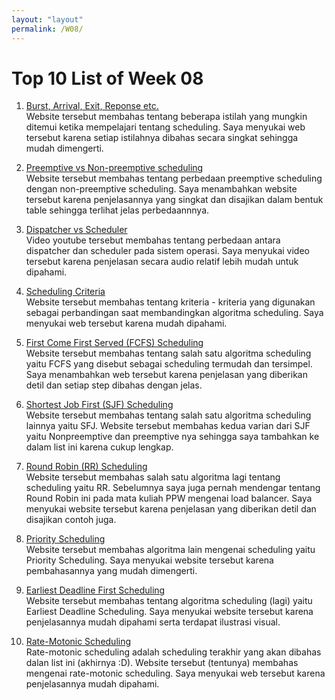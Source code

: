 ```yaml
---
layout: "layout"
permalink: /W08/
---
```


# Top 10 List of Week 08

1. [Burst, Arrival, Exit, Reponse etc.](https://afteracademy.com/blog/what-is-burst-arrival-exit-response-waiting-turnaround-time-and-throughput)<br>
Website tersebut membahas tentang beberapa istilah yang mungkin ditemui ketika mempelajari tentang scheduling. Saya menyukai web tersebut karena setiap istilahnya dibahas secara singkat sehingga mudah dimengerti.

2. [Preemptive vs Non-preemptive scheduling](https://www.tutorialspoint.com/preemptive-and-non-preemptive-scheduling)<br>
Website tersebut membahas tentang perbedaan preemptive scheduling dengan non-preemptive scheduling. Saya menambahkan website tersebut karena penjelasannya yang singkat dan disajikan dalam bentuk table sehingga terlihat jelas perbedaannnya.

3. [Dispatcher vs Scheduler](https://www.youtube.com/watch?v=SydpWAOzmuE)<br>
Video youtube tersebut membahas tentang perbedaan antara dispatcher dan scheduler pada sistem operasi. Saya menyukai video tersebut karena penjelasan secara audio relatif lebih mudah untuk dipahami.

4. [Scheduling Criteria](https://www.geeksforgeeks.org/cpu-scheduling-criteria/)<br>
Website tersebut membahas tentang kriteria - kriteria yang digunakan sebagai perbandingan saat membandingkan algoritma scheduling. Saya menyukai web tersebut karena mudah dipahami.

5. [First Come First Served (FCFS) Scheduling](https://www.guru99.com/fcfs-scheduling.html)<br>
Website tersebut membahas tentang salah satu algoritma scheduling yaitu FCFS yang disebut sebagai scheduling termudah dan tersimpel. Saya menambahkan web tersebut karena penjelasan yang diberikan detil dan setiap step dibahas dengan jelas.

6. [Shortest Job First (SJF) Scheduling](https://www.guru99.com/shortest-job-first-sjf-scheduling.html)<br>
Website tersebut membahas tentang salah satu algoritma scheduling lainnya yaitu SFJ. Website tersebut membahas kedua varian dari SJF yaitu Nonpreemptive dan preemptive nya sehingga saya tambahkan ke dalam list ini karena cukup lengkap.

7. [Round Robin (RR) Scheduling](https://www.studytonight.com/operating-system/round-robin-scheduling)<br>
Website tersebut membahas salah satu algoritma lagi tentang scheduling yaitu RR. Sebelumnya saya juga pernah mendengar tentang Round Robin ini pada mata kuliah PPW mengenai load balancer. Saya menyukai website tersebut karena penjelasan yang diberikan detil dan disajikan contoh juga.

8. [Priority Scheduling](https://www.studytonight.com/operating-system/priority-scheduling)<br>
Website tersebut membahas algoritma lain mengenai scheduling yaitu Priority Scheduling. Saya menyukai website tersebut karena pembahasannya yang mudah dimengerti.

9. [Earliest Deadline First Scheduling](https://microcontrollerslab.com/earliest-deadline-first-scheduling/)<br>
Website tersebut membahas tentang algoritma scheduling (lagi) yaitu Earliest Deadline Scheduling. Saya menyukai website tersebut karena penjelasannya mudah dipahami serta terdapat ilustrasi visual.

10. [Rate-Motonic Scheduling](https://www.geeksforgeeks.org/rate-monotonic-scheduling/)<br>
Rate-motonic scheduling adalah scheduling terakhir yang akan dibahas dalan list ini (akhirnya :D). Website tersebut (tentunya) membahas mengenai rate-motonic scheduling. Saya menyukai web tersebut karena penjelasannya mudah dipahami.
